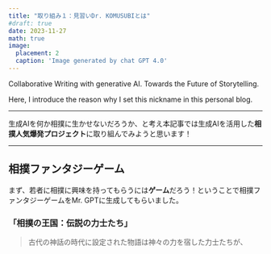 ```yaml
---
title: "取り組み１：見習いDr. KOMUSUBIとは"
#draft: true
date: 2023-11-27
math: true
image:
  placement: 2
  caption: 'Image generated by chat GPT 4.0'
---
```


Collaborative Writing with generative AI.
Towards the Future of Storytelling.

Here, I introduce the reason why I set this nickname in this personal blog.

---

生成AIを何か相撲に生かせないだろうか、と考え本記事では生成AIを活用した**相撲人気爆発プロジェクト**に取り組んでみようと思います！

---

## 相撲ファンタジーゲーム

まず、若者に相撲に興味を持ってもらうには**ゲーム**だろう！ということで相撲ファンタジーゲームをMr. GPTに生成してもらいました。

### 「相撲の王国：伝説の力士たち」

> 古代の神話の時代に設定された物語は神々の力を宿した力士たちが、
